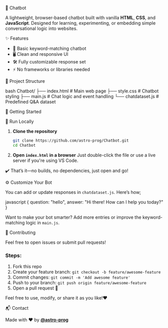  💬 Chatbot

A lightweight, browser-based chatbot built with vanilla **HTML**, **CSS**, and **JavaScript**. Designed for learning, experimenting, or embedding simple conversational logic into websites.

 ✨ Features

* 🧠 Basic keyword-matching chatbot
* 🖥️ Clean and responsive UI
* 🛠️ Fully customizable response set
* ⚡ No frameworks or libraries needed


 📁 Project Structure

bash
Chatbot/
├── index.html        # Main web page
├── style.css         # Chatbot styling
├── main.js           # Chat logic and event handling
└── chatdataset.js    # Predefined Q&A dataset

🚀 Getting Started

🧪 Run Locally

1. **Clone the repository**

   ```bash
   git clone https://github.com/astro-prog/Chatbot.git
   cd Chatbot
   

2. **Open `index.html` in a browser**
   Just double-click the file or use a live server if you're using VS Code.

✔️ That’s it—no builds, no dependencies, just open and go!



⚙️ Customize Your Bot

You can add or update responses in `chatdataset.js`. Here’s how;

javascript
{
  question: "hello",
  answer: "Hi there! How can I help you today?"
}


Want to make your bot smarter? Add more entries or improve the keyword-matching logic in `main.js`.


 🤝 Contributing

Feel free to open issues or submit pull requests!

### Steps:

1. Fork this repo
2. Create your feature branch: `git checkout -b feature/awesome-feature`
3. Commit changes: `git commit -m 'Add awesome feature'`
4. Push to your branch: `git push origin feature/awesome-feature`
5. Open a pull request 🚀



Feel free to use, modify, or share it as you like!❤️



 📬 Contact

Made with ❤️ by [**@astro-prog**](https://github.com/astro-prog)



